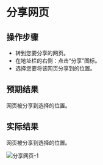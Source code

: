 # 分享网页

## 操作步骤

- 转到您要分享的网页。
- 在地址栏的右侧：点击“分享”图标。
- 选择您要将该网页分享到的位置。

## 预期结果

网页被分享到选择的位置。

## 实际结果

网页被分享到选择的位置。

![分享网页-1](../img/分享网页-1.png)